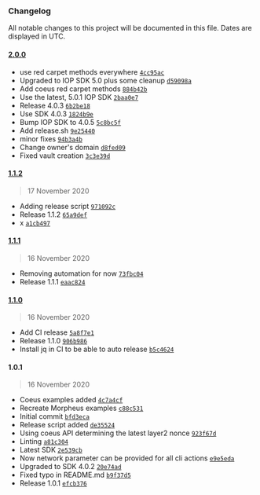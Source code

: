 ### Changelog

All notable changes to this project will be documented in this file. Dates are displayed in UTC.

#### [2.0.0](https://github.com/Internet-of-People/ts-examples/compare/1.1.2..2.0.0)

- use red carpet methods everywhere [`4cc95ac`](https://github.com/Internet-of-People/ts-examples/commit/4cc95acabd78e59ffd750fd31ff37be45cf9bd33)
- Upgraded to IOP SDK 5.0 plus some cleanup [`d59098a`](https://github.com/Internet-of-People/ts-examples/commit/d59098ae9c686abd9ccd0090b9226d2cf54bd3f5)
- Add coeus red carpet methods [`884b42b`](https://github.com/Internet-of-People/ts-examples/commit/884b42bf6a47aef7e74afcd2484caf44e4fe408c)
- Use the latest, 5.0.1 IOP SDK [`2baa0e7`](https://github.com/Internet-of-People/ts-examples/commit/2baa0e714839a0297affd2b6bd5a1e911a54a44d)
- Release 4.0.3 [`6b2be18`](https://github.com/Internet-of-People/ts-examples/commit/6b2be1857bb5f7ec4286ebf5a1d7ee8410a673e3)
- Use SDK 4.0.3 [`1824b9e`](https://github.com/Internet-of-People/ts-examples/commit/1824b9e01d2035d65bb5e15bd8bb63dfc317bca6)
- Bump IOP SDK to 4.0.5 [`5c8bc5f`](https://github.com/Internet-of-People/ts-examples/commit/5c8bc5f677c4a3cfa1234a0d7d58805de3c5316d)
- Add release.sh [`9e25440`](https://github.com/Internet-of-People/ts-examples/commit/9e254409204c195c8cadf18b69dc361e4543dace)
- minor fixes [`94b3a4b`](https://github.com/Internet-of-People/ts-examples/commit/94b3a4b4c3c01e1857bbf3dc84fbac5f9cb5440d)
- Change owner's domain [`d8fed09`](https://github.com/Internet-of-People/ts-examples/commit/d8fed0930ff9b9de515206e4dfcd3eb4a6f1a37f)
- Fixed vault creation [`3c3e39d`](https://github.com/Internet-of-People/ts-examples/commit/3c3e39d122559196e050e040001a368f78f832b3)

#### [1.1.2](https://github.com/Internet-of-People/ts-examples/compare/1.1.1..1.1.2)

> 17 November 2020

- Adding release script [`971092c`](https://github.com/Internet-of-People/ts-examples/commit/971092ccb7928824bc05a76ce22f6f9090f17d9b)
- Release 1.1.2 [`65a9def`](https://github.com/Internet-of-People/ts-examples/commit/65a9def5730f97db0fc8815a364615f6af578afa)
- x [`a1cb497`](https://github.com/Internet-of-People/ts-examples/commit/a1cb4977bc2536025d2e2ecd2a6b01fcfebd6692)

#### [1.1.1](https://github.com/Internet-of-People/ts-examples/compare/1.1.0..1.1.1)

> 16 November 2020

- Removing automation for now [`73fbc04`](https://github.com/Internet-of-People/ts-examples/commit/73fbc04e218bd3d53952c936d9af6f00ae528117)
- Release 1.1.1 [`eaac824`](https://github.com/Internet-of-People/ts-examples/commit/eaac824be61aa829a28773926ddf69cbd25c9e57)

#### [1.1.0](https://github.com/Internet-of-People/ts-examples/compare/1.0.1..1.1.0)

> 16 November 2020

- Add CI release [`5a8f7e1`](https://github.com/Internet-of-People/ts-examples/commit/5a8f7e1f0cf29b1218d675cec55530b45598347a)
- Release 1.1.0 [`906b986`](https://github.com/Internet-of-People/ts-examples/commit/906b9863c639ba2a93c1dd6b2ae61cafe5d921df)
- Install jq in CI to be able to auto release [`b5c4624`](https://github.com/Internet-of-People/ts-examples/commit/b5c462469427acd1b488ff3b17b5066255dfbfd1)

#### 1.0.1

> 16 November 2020

- Coeus examples added [`4c7a4cf`](https://github.com/Internet-of-People/ts-examples/commit/4c7a4cf607c2bf80827305237413e8107a314079)
- Recreate Morpheus examples [`c88c531`](https://github.com/Internet-of-People/ts-examples/commit/c88c531536de57ff68f4b04bc0f57cf12667befa)
- Initial commit [`bfd3eca`](https://github.com/Internet-of-People/ts-examples/commit/bfd3eca6a6cb7c9e3b9e336097fadfc6b5b7612d)
- Release script added [`de35524`](https://github.com/Internet-of-People/ts-examples/commit/de35524ee97b193ec84e1766e8f82d5f03da6c84)
- Using coeus API determining the latest layer2 nonce [`923f67d`](https://github.com/Internet-of-People/ts-examples/commit/923f67db06de72f1e5fb71ab381cbf74cc12604f)
- Linting [`a81c304`](https://github.com/Internet-of-People/ts-examples/commit/a81c304dd96f3f76405563b7e3c46915ad488b2f)
- Latest SDK [`2e539cb`](https://github.com/Internet-of-People/ts-examples/commit/2e539cb30e272961f6e491781cd2f996e6d57557)
- Now network parameter can be provided for all cli actions [`e9e5eda`](https://github.com/Internet-of-People/ts-examples/commit/e9e5edaac5f966c896cb7565f3f1366ee609b234)
- Upgraded to SDK 4.0.2 [`20e74ad`](https://github.com/Internet-of-People/ts-examples/commit/20e74adbc323dae716fcb598f57247950c3a91df)
- Fixed typo in README.md [`b9f37d5`](https://github.com/Internet-of-People/ts-examples/commit/b9f37d5ba88866c6ab59c546cac5a1dd87844a55)
- Release 1.0.1 [`efcb376`](https://github.com/Internet-of-People/ts-examples/commit/efcb376d4fa07ddfd5690831a1d5f80bdb6e48f7)
